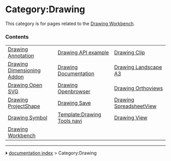 # Category:Drawing
This category is for pages related to the [Drawing Workbench](Drawing_Workbench.md).

### Contents

|     |     |     |
| --- | --- | --- |
| [Drawing Annotation](Drawing_Annotation.md) | [Drawing API example](Drawing_API_example.md) | [Drawing Clip](Drawing_Clip.md) |
| [Drawing Dimensioning Addon](Drawing_Dimensioning_Addon.md) | [Drawing Documentation](Drawing_Documentation.md) | [Drawing Landscape A3](Drawing_Landscape_A3.md) |
| [Drawing Open SVG](Drawing_Open_SVG.md) | [Drawing Openbrowser](Drawing_Openbrowser.md) | [Drawing Orthoviews](Drawing_Orthoviews.md) |
| [Drawing ProjectShape](Drawing_ProjectShape.md) | [Drawing Save](Drawing_Save.md) | [Drawing SpreadsheetView](Drawing_SpreadsheetView.md) |
| [Drawing Symbol](Drawing_Symbol.md) | [Template:Drawing Tools navi](Template_Drawing_Tools_navi.md) | [Drawing View](Drawing_View.md) |
| [Drawing Workbench](Drawing_Workbench.md) |



---
⏵ [documentation index](../README.md) > Category:Drawing
